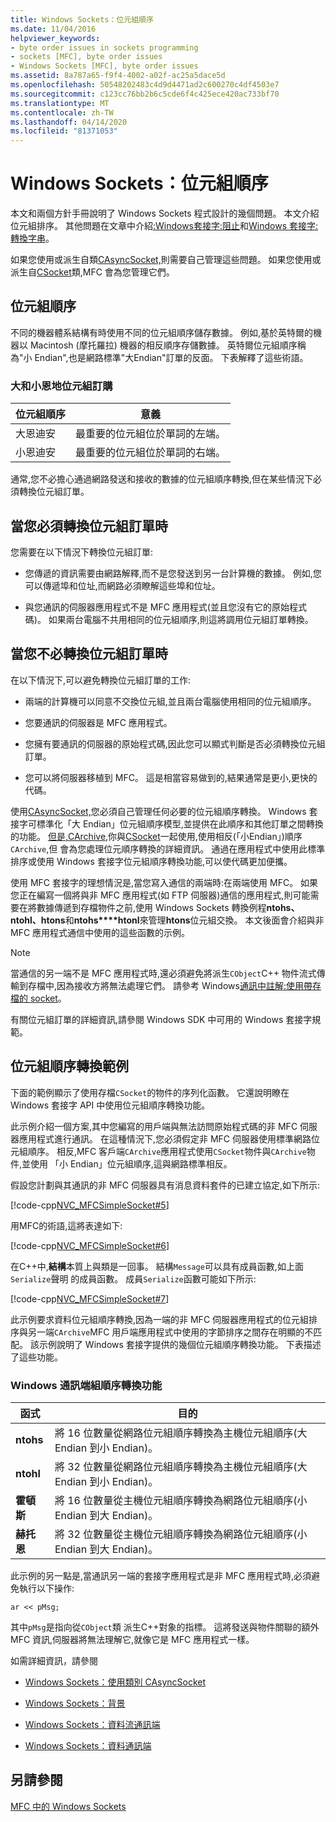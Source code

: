 ```yaml
---
title: Windows Sockets：位元組順序
ms.date: 11/04/2016
helpviewer_keywords:
- byte order issues in sockets programming
- sockets [MFC], byte order issues
- Windows Sockets [MFC], byte order issues
ms.assetid: 8a787a65-f9f4-4002-a02f-ac25a5dace5d
ms.openlocfilehash: 50548202483c4d9d4471ad2c600270c4df4503e7
ms.sourcegitcommit: c123cc76bb2b6c5cde6f4c425ece420ac733bf70
ms.translationtype: MT
ms.contentlocale: zh-TW
ms.lasthandoff: 04/14/2020
ms.locfileid: "81371053"
---
```

# <a name="windows-sockets-byte-ordering"></a>Windows Sockets：位元組順序

本文和兩個方針手冊說明了 Windows Sockets 程式設計的幾個問題。 本文介紹位元組排序。 其他問題在文章中介紹[:Windows套接字:阻止](../mfc/windows-sockets-blocking.md)和[Windows 套接字:轉換字串](../mfc/windows-sockets-converting-strings.md)。

如果您使用或派生自類[CAsyncSocket,](../mfc/reference/casyncsocket-class.md)則需要自己管理這些問題。 如果您使用或派生自[CSocket](../mfc/reference/csocket-class.md)類,MFC 會為您管理它們。

## <a name="byte-ordering"></a>位元組順序

不同的機器體系結構有時使用不同的位元組順序儲存數據。 例如,基於英特爾的機器以 Macintosh (摩托羅拉) 機器的相反順序存儲數據。 英特爾位元組順序稱為"小 Endian",也是網路標準"大Endian"訂單的反面。 下表解釋了這些術語。

### <a name="big--and-little-endian-byte-ordering"></a>大和小恩地位元組訂購

|位元組順序|意義|
|-------------------|-------------|
|大恩迪安|最重要的位元組位於單詞的左端。|
|小恩迪安|最重要的位元組位於單詞的右端。|

通常,您不必擔心通過網路發送和接收的數據的位元組順序轉換,但在某些情況下必須轉換位元組訂單。

## <a name="when-you-must-convert-byte-orders"></a>當您必須轉換位元組訂單時

您需要在以下情況下轉換位元組訂單:

- 您傳遞的資訊需要由網路解釋,而不是您發送到另一台計算機的數據。 例如,您可以傳遞埠和位址,而網路必須瞭解這些埠和位址。

- 與您通訊的伺服器應用程式不是 MFC 應用程式(並且您沒有它的原始程式碼)。 如果兩台電腦不共用相同的位元組順序,則這將調用位元組訂單轉換。

## <a name="when-you-do-not-have-to-convert-byte-orders"></a>當您不必轉換位元組訂單時

在以下情況下,可以避免轉換位元組訂單的工作:

- 兩端的計算機可以同意不交換位元組,並且兩台電腦使用相同的位元組順序。

- 您要通訊的伺服器是 MFC 應用程式。

- 您擁有要通訊的伺服器的原始程式碼,因此您可以顯式判斷是否必須轉換位元組訂單。

- 您可以將伺服器移植到 MFC。 這是相當容易做到的,結果通常是更小,更快的代碼。

使用[CAsyncSocket,](../mfc/reference/casyncsocket-class.md)您必須自己管理任何必要的位元組順序轉換。 Windows 套接字可標準化「大 Endian」位元組順序模型,並提供在此順序和其他訂單之間轉換的功能。 [但是,CArchive,](../mfc/reference/carchive-class.md)你與[CSocket](../mfc/reference/csocket-class.md)一起使用,使用相反(「小Endian」)順序`CArchive`,但 會為您處理位元順序轉換的詳細資訊。 通過在應用程式中使用此標準排序或使用 Windows 套接字位元組順序轉換功能,可以使代碼更加便攜。

使用 MFC 套接字的理想情況是,當您寫入通信的兩端時:在兩端使用 MFC。 如果您正在編寫一個將與非 MFC 應用程式(如 FTP 伺服器)通信的應用程式,則可能需要在將數據傳遞到存檔物件之前,使用 Windows Sockets 轉換例程**ntohs、ntohl、htons**和**ntohs****htonl**來管理**htons**位元組交換。 本文後面會介紹與非 MFC 應用程式通信中使用的這些函數的示例。

> [!NOTE]
> 當通信的另一端不是 MFC 應用程式時,還必須避免將派生`CObject`C++ 物件流式傳輸到存檔中,因為接收方將無法處理它們。 請參考 Windows[通訊中註解:使用帶存檔的 socket](../mfc/windows-sockets-using-sockets-with-archives.md)。

有關位元組訂單的詳細資訊,請參閱 Windows SDK 中可用的 Windows 套接字規範。

## <a name="a-byte-order-conversion-example"></a>位元組順序轉換範例

下面的範例顯示了使用存檔`CSocket`的物件的序列化函數。 它還說明瞭在 Windows 套接字 API 中使用位元組順序轉換功能。

此示例介紹一個方案,其中您編寫的用戶端與無法訪問原始程式碼的非 MFC 伺服器應用程式進行通訊。 在這種情況下,您必須假定非 MFC 伺服器使用標準網路位元組順序。 相反,MFC 客戶端`CArchive`應用程式使用`CSocket`物件與`CArchive`物件,並使用 「小 Endian」位元組順序,這與網路標準相反。

假設您計劃與其通訊的非 MFC 伺服器具有消息資料套件的已建立協定,如下所示:

[!code-cpp[NVC_MFCSimpleSocket#5](../mfc/codesnippet/cpp/windows-sockets-byte-ordering_1.cpp)]

用MFC的術語,這將表達如下:

[!code-cpp[NVC_MFCSimpleSocket#6](../mfc/codesnippet/cpp/windows-sockets-byte-ordering_2.cpp)]

在C++中,**結構**本質上與類是一回事。 結構`Message`可以具有成員函數,如上面`Serialize`聲明 的成員函數。 成員`Serialize`函數可能如下所示:

[!code-cpp[NVC_MFCSimpleSocket#7](../mfc/codesnippet/cpp/windows-sockets-byte-ordering_3.cpp)]

此示例要求資料位元組順序轉換,因為一端的非 MFC 伺服器應用程式的位元組排序與另一端`CArchive`MFC 用戶端應用程式中使用的字節排序之間存在明顯的不匹配。 該示例說明了 Windows 套接字提供的幾個位元組順序轉換功能。 下表描述了這些功能。

### <a name="windows-sockets-byte-order-conversion-functions"></a>Windows 通訊端組順序轉換功能

|函式|目的|
|--------------|-------------|
|**ntohs**|將 16 位數量從網路位元組順序轉換為主機位元組順序(大 Endian 到小 Endian)。|
|**ntohl**|將 32 位數量從網路位元組順序轉換為主機位元組順序(大 Endian 到小 Endian)。|
|**霍頓斯**|將 16 位數量從主機位元組順序轉換為網路位元組順序(小 Endian 到大 Endian)。|
|**赫托恩**|將 32 位數量從主機位元組順序轉換為網路位元組順序(小 Endian 到大 Endian)。|

此示例的另一點是,當通訊另一端的套接字應用程式是非 MFC 應用程式時,必須避免執行以下操作:

`ar << pMsg;`

其中`pMsg`是指向從`CObject`類 派生C++對象的指標。 這將發送與物件關聯的額外 MFC 資訊,伺服器將無法理解它,就像它是 MFC 應用程式一樣。

如需詳細資訊，請參閱

- [Windows Sockets：使用類別 CAsyncSocket](../mfc/windows-sockets-using-class-casyncsocket.md)

- [Windows Sockets：背景](../mfc/windows-sockets-background.md)

- [Windows Sockets：資料流通訊端](../mfc/windows-sockets-stream-sockets.md)

- [Windows Sockets：資料通訊端](../mfc/windows-sockets-datagram-sockets.md)

## <a name="see-also"></a>另請參閱

[MFC 中的 Windows Sockets](../mfc/windows-sockets-in-mfc.md)
